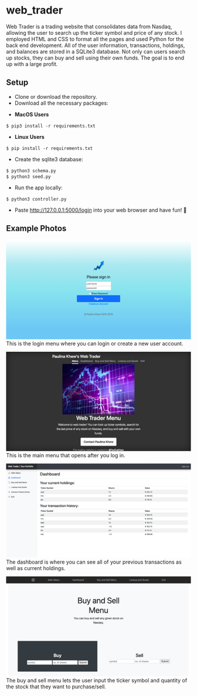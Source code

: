 # web_trader
Web Trader is a trading website that consolidates data from Nasdaq, allowing the user to search up the ticker symbol and price of any stock. I employed HTML and CSS to format all the pages and used Python for the back end development. All of the user information, transactions, holdings, and balances are stored in a SQLite3 database. Not only can users search up stocks, they can buy and sell using their own funds. The goal is to end up with a large profit. 

## Setup
- Clone or download the repository.
- Download all the necessary packages:

* **MacOS Users**
```ShellSession
$ pip3 install -r requirements.txt
```

* **Linux Users**
```ShellSession
$ pip install -r requirements.txt
```

- Create the sqlite3 database:
```ShellSession
$ python3 schema.py
$ python3 seed.py
```
- Run the app locally:
```ShellSession
$ python3 controller.py
```
- Paste http://127.0.0.1:5000/login into your web browser and have fun! 🤩

## Example Photos
![Login menu](static/login.png?raw=true "Login menu")
This is the login menu where you can login or create a new user account. 

![Login menu](static/main_menu.png?raw=true "Main menu")
This is the main menu that opens after you log in. 

![Dashboard](static/dashboard.png?raw=true "Dashboard")
The dashboard is where you can see all of your previous transactions as well as current holdings.

![Buy and Sell Menu](static/buy_sell.png?raw=true "Buy and Sell Menu")
The buy and sell menu lets the user input the ticker symbol and quantity of the stock that they want to purchase/sell.
